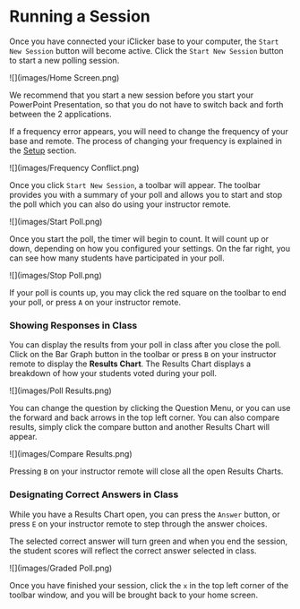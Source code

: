 # Running a Session

Once you have connected your iClicker base to your computer, the `Start New Session` button will become active. Click the `Start New Session` button to start a new polling session.

![](images/Home Screen.png)

We recommend that you start a new session before you start your PowerPoint Presentation, so that you do not have to switch back and forth between the 2 applications.

If a frequency error appears, you will need to change the frequency of your base and remote. 
The process of changing your frequency is explained in the [Setup](setup.md) section.
  
![](images/Frequency Conflict.png)

Once you click `Start New Session`, a toolbar will appear. The toolbar provides you with a summary of your poll and allows you to start and stop the poll which you can also do using your instructor remote.

![](images/Start Poll.png)

Once you start the poll, the timer will begin to count. It will count up or down, depending on how you configured your settings. On the far right, you can see how many students have participated in your poll.

![](images/Stop Poll.png) 

If your poll is counts up, you may click the red square on the toolbar to end your poll, or press `A` on your instructor remote.

### Showing Responses in Class

You can display the results from your poll in class after you close the poll. Click on the Bar Graph button in the toolbar or press `B` on your instructor remote to display the **Results Chart**. The Results Chart displays a breakdown of how your students voted during your poll.

![](images/Poll Results.png)

You can change the question by clicking the Question Menu, or you can use the forward and back arrows in the top left corner. You can also compare results, simply click the compare button and another Results Chart will appear.

![](images/Compare Results.png)

Pressing `B` on your instructor remote will close all the open Results Charts.

### Designating Correct Answers in Class

While you have a Results Chart open, you can press the `Answer` button, or press `E` on your instructor remote to step through the answer choices.

The selected correct answer will turn green and when you end the session, the student scores will reflect the correct answer selected in class.

![](images/Graded Poll.png)

Once you have finished your session, click the `x` in the top left corner of the toolbar window, and you will be brought back to your home screen.